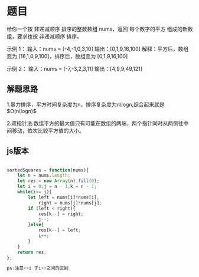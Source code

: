 # 题目

给你一个按 非递减顺序 排序的整数数组 nums，返回 每个数字的平方 组成的新数组，要求也按 非递减顺序 排序。

示例 1： 输入：nums = [-4,-1,0,3,10] 输出：[0,1,9,16,100] 解释：平方后，数组变为 [16,1,0,9,100]，排序后，数组变为 [0,1,9,16,100]

示例 2： 输入：nums = [-7,-3,2,3,11] 输出：[4,9,9,49,121]

## 解题思路

1.暴力排序，平方时间复杂度为n，排序复杂度为n\logn,综合起来就是$O(n\logn)$

2.双指针法.数组平方的最大值只有可能在数组的两端，两个指针同时从两侧往中间移动，依次比较平方值的大小。

## js版本

~~~js

sortedSquares = function(nums){
    let n = nums.length;
    let res = new Array(n).fill(0);
    let i = 0;j = n - 1,k = n - 1;
    while(i<= j){
        let left = nums[i]*nums[i], 
            right = nums[j]*nums[j];
        if (left < right){
            res[k--] = right;
            j--;
        }else{
            res[k--] = left;
            i++;
        }
    }
    return res;
};

ps:注意++i 于i++之间的区别
